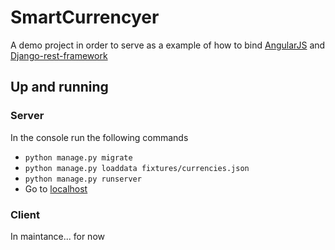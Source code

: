 # SmartCurrencyer

A demo project in order to serve as a example of how to bind [AngularJS](https://angular.io/) and [Django-rest-framework](http://www.django-rest-framework.org/)


## Up and running

### Server

In the console run the following commands

+ `python manage.py migrate`
+ `python manage.py loaddata fixtures/currencies.json`
+ `python manage.py runserver`
+ Go to [localhost](http://localhost:8000)

### Client

In maintance... for now
